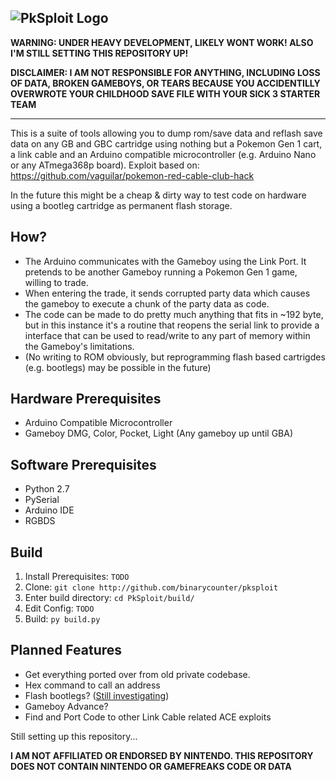 ![PkSploit Logo](https://raw.githubusercontent.com/binarycounter/PkSploit/master/pksploitlogo.png)
---
**WARNING: UNDER HEAVY DEVELOPMENT, LIKELY WONT WORK! ALSO I'M STILL SETTING THIS REPOSITORY UP!**

**DISCLAIMER: I AM NOT RESPONSIBLE FOR ANYTHING, INCLUDING LOSS OF DATA, BROKEN GAMEBOYS, OR TEARS BECAUSE YOU ACCIDENTILLY OVERWROTE YOUR CHILDHOOD SAVE FILE WITH YOUR SICK 3 STARTER TEAM**

---

This is a suite of tools allowing you to dump rom/save data and reflash save data on any GB and GBC cartridge using nothing but a Pokemon Gen 1 cart, a link cable and an Arduino compatible microcontroller (e.g. Arduino Nano or any ATmega368p board). Exploit based on: https://github.com/vaguilar/pokemon-red-cable-club-hack

In the future this might be a cheap & dirty way to test code on hardware using a bootleg cartridge as permanent flash storage.

## How?
* The Arduino communicates with the Gameboy using the Link Port. It pretends to be another Gameboy running a Pokemon Gen 1 game, willing to trade. 
* When entering the trade, it sends corrupted party data which causes the gameboy to execute a chunk of the party data as code.
* The code can be made to do pretty much anything that fits in ~192 byte, but in this instance it's a routine that reopens the serial link to provide a interface that can be used to read/write to any part of memory within the Gameboy's limitations.
* (No writing to ROM obviously, but reprogramming flash based cartrigdes (e.g. bootlegs) may be possible in the future)

## Hardware Prerequisites
* Arduino Compatible Microcontroller
* Gameboy DMG, Color, Pocket, Light (Any gameboy up until GBA)

## Software Prerequisites
* Python 2.7
* PySerial
* Arduino IDE
* RGBDS

## Build

1. Install Prerequisites: `TODO`
2. Clone: `git clone http://github.com/binarycounter/pksploit`
3. Enter build directory: `cd PkSploit/build/`
4. Edit Config: `TODO`
5. Build: `py build.py`





## Planned Features

* Get everything ported over from old private codebase.
* Hex command to call an address
* Flash bootlegs? ([Still investigating](https://gist.github.com/binarycounter/9bd93ef4271a11aee3e395d04b93ed3a))
* Gameboy Advance?
* Find and Port Code to other Link Cable related ACE exploits


Still setting up this repository...


**I AM NOT AFFILIATED OR ENDORSED BY NINTENDO. THIS REPOSITORY DOES NOT CONTAIN NINTENDO OR GAMEFREAKS CODE OR DATA**
